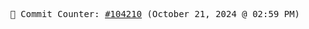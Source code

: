 <p align="center">
    <samp>
        📮 Commit Counter: <a href="https://github.com/Javascript-void0/Javascript-void0/commits/main">#104210</a> (October 21, 2024 @ 02:59 PM)
    </samp>
</p>